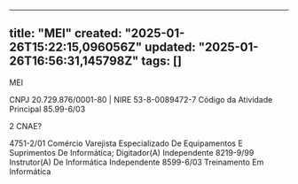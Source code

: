 
--- 
title: "MEI"
created: "2025-01-26T15:22:15,096056Z"
updated: "2025-01-26T16:56:31,145798Z"
tags: []
--- 

MEI

CNPJ 20.729.876/0001-80 | NIRE 53-8-0089472-7
Código da Atividade Principal
85.99-6/03

2 CNAE? 

4751-2/01 Comércio Varejista Especializado De Equipamentos E Suprimentos De Informática;
Digitador(A) Independente	8219-9/99
Instrutor(A) De Informática Independente	8599-6/03	Treinamento Em Informática